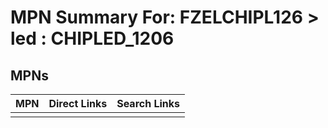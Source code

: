 



# MPN Summary For: FZELCHIPL126 > led : CHIPLED_1206

## MPNs
  

|MPN|Direct Links|Search Links|
| :--- | :--- | :--- |
||||
